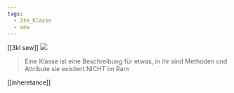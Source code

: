 ```yaml
---
tags:
  - 3te_Klasse
  - sew
---
```

[[3kl sew]]
![](ladig%20yappt%20über%20stuff%20oop%2019-09-2024-09.excalidraw.svg)
> Eine Klasse ist eine Beschreibung für etwas, in ihr sind Methoden und Attribute sie existiert NICHT im Ram

[[inheretance]]
